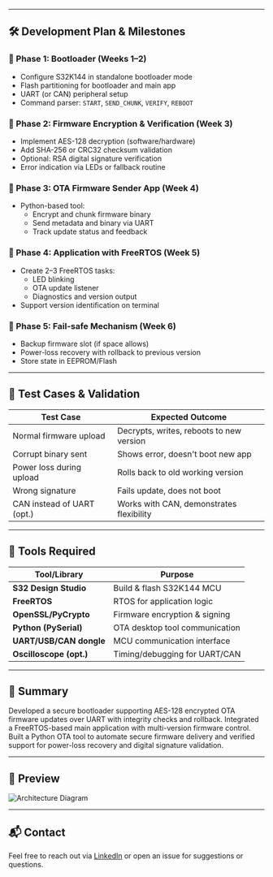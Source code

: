 
---

## 🛠️ Development Plan & Milestones

### 🔹 Phase 1: Bootloader (Weeks 1–2)
- Configure S32K144 in standalone bootloader mode
- Flash partitioning for bootloader and main app
- UART (or CAN) peripheral setup
- Command parser: `START`, `SEND_CHUNK`, `VERIFY`, `REBOOT`

### 🔹 Phase 2: Firmware Encryption & Verification (Week 3)
- Implement AES-128 decryption (software/hardware)
- Add SHA-256 or CRC32 checksum validation
- Optional: RSA digital signature verification
- Error indication via LEDs or fallback routine

### 🔹 Phase 3: OTA Firmware Sender App (Week 4)
- Python-based tool:
  - Encrypt and chunk firmware binary
  - Send metadata and binary via UART
  - Track update status and feedback

### 🔹 Phase 4: Application with FreeRTOS (Week 5)
- Create 2–3 FreeRTOS tasks:
  - LED blinking
  - OTA update listener
  - Diagnostics and version output
- Support version identification on terminal

### 🔹 Phase 5: Fail-safe Mechanism (Week 6)
- Backup firmware slot (if space allows)
- Power-loss recovery with rollback to previous version
- Store state in EEPROM/Flash

---

## 🧪 Test Cases & Validation

| Test Case                  | Expected Outcome                         |
|---------------------------|------------------------------------------|
| Normal firmware upload     | Decrypts, writes, reboots to new version |
| Corrupt binary sent        | Shows error, doesn't boot new app        |
| Power loss during upload   | Rolls back to old working version        |
| Wrong signature            | Fails update, does not boot              |
| CAN instead of UART (opt.) | Works with CAN, demonstrates flexibility |

---

## 🧰 Tools Required

| Tool/Library            | Purpose                             |
|-------------------------|-------------------------------------|
| **S32 Design Studio**   | Build & flash S32K144 MCU           |
| **FreeRTOS**            | RTOS for application logic          |
| **OpenSSL/PyCrypto**    | Firmware encryption & signing       |
| **Python (PySerial)**   | OTA desktop tool communication      |
| **UART/USB/CAN dongle** | MCU communication interface         |
| **Oscilloscope (opt.)** | Timing/debugging for UART/CAN       |

---

## 📄 Summary

Developed a secure bootloader supporting AES-128 encrypted OTA firmware updates over UART with integrity checks and rollback. Integrated a FreeRTOS-based main application with multi-version firmware control. Built a Python OTA tool to automate secure firmware delivery and verified support for power-loss recovery and digital signature validation.

---

## 📸 Preview

![Architecture Diagram](docs/architecture.png)

---

## 📬 Contact

Feel free to reach out via [LinkedIn](#) or open an issue for suggestions or questions.
